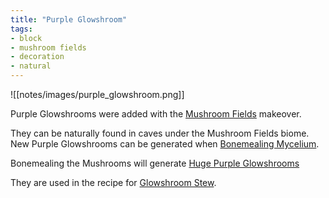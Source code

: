 ```yaml
---
title: "Purple Glowshroom"
tags:
- block
- mushroom fields
- decoration
- natural
---
```


![[notes/images/purple_glowshroom.png]]

Purple Glowshrooms were added with the [Mushroom Fields](notes/makeover/mushroom_fields) makeover.

They can be naturally found in caves under the Mushroom Fields biome.  
New Purple Glowshrooms can be generated when [Bonemealing Mycelium](notes/mechanic/mycelium_bonemealing).

Bonemealing the Mushrooms will generate [Huge Purple Glowshrooms](notes/generation/huge_purple_glowshroom)

They are used in the recipe for [Glowshroom Stew](notes/item/glowshroom_stew).  